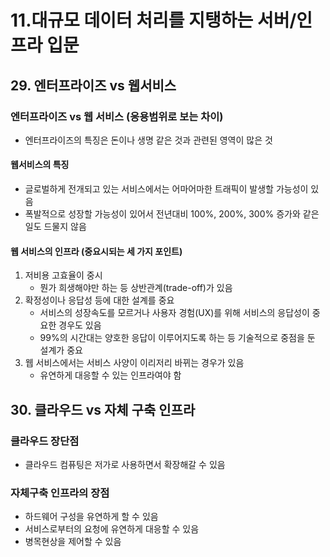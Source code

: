 # 11.대규모 데이터 처리를 지탱하는 서버/인프라 입문

## 29. 엔터프라이즈 vs 웹서비스
### 엔터프라이즈 vs 웹 서비스 (응용범위로 보는 차이)
- 엔터프라이즈의 특징은 돈이나 생명 같은 것과 관련된 영역이 많은 것
#### 웹서비스의 특징
- 글로벌하게 전개되고 있는 서비스에서는 어마어마한 트래픽이 발생할 가능성이 있음
- 폭발적으로 성장할 가능성이 있어서 전년대비 100%, 200%, 300% 증가와 같은 일도 드물지 않음
#### 웹 서비스의 인프라 (중요시되는 세 가지 포인트)
1. 저비용 고효율이 중시
    - 뭔가 희생해야만 하는 등 상반관계(trade-off)가 있음
2. 확정성이나 응답성 등에 대한 설계를 중요
    - 서비스의 성장속도를 모르거나 사용자 경험(UX)를 위해 서비스의 응답성이 중요한 경우도 있음
    - 99%의 시간대는 양호한 응답이 이루어지도록 하는 등 기술적으로 중점을 둔 설계가 중요
3. 웹 서비스에서는 서비스 사양이 이리저리 바뀌는 경우가 있음
    - 유연하게 대응할 수 있는 인프라여야 함

## 30. 클라우드 vs 자체 구축 인프라
### 클라우드 장단점
- 클라우드 컴퓨팅은 저가로 사용하면서 확장해갈 수 있음
### 자체구축 인프라의 장점
- 하드웨어 구성을 유연하게 할 수 있음
- 서비스로부터의 요청에 유연하게 대응할 수 있음
- 병목현상을 제어할 수 있음
